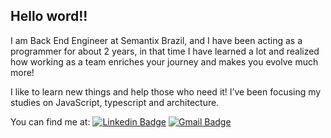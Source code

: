 ## Hello word!!

I am Back End Engineer at Semantix Brazil, and I have been acting as a programmer for about 2 years, in that time I have learned a lot and realized how working as a team enriches your journey and makes you evolve much more!

I like to learn new things and help those who need it!
I’ve been focusing my studies on JavaScript, typescript and architecture.
 
You can find me at: 
[![Linkedin Badge](https://img.shields.io/badge/-LinkedIn-blue?style=flat-square&logo=Linkedin&logoColor=white&link=https://www.linkedin.com/in/mfatima13/)](https://www.linkedin.com/in/mfatima5bc/)
[![Gmail Badge](https://img.shields.io/badge/-Gmail-c14438?style=flat-square&logo=Gmail&logoColor=white&link=mailto:maria.defatimabarbosacardoso@gmail.com)](mailto:maria.defatimabarbosacardoso@gmail.com)
 
